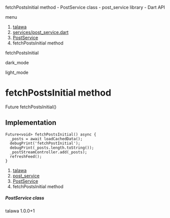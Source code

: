




fetchPostsInitial method - PostService class - post\_service library - Dart API







menu

1. [talawa](../../index.html)
2. [services/post\_service.dart](../../services_post_service/services_post_service-library.html)
3. [PostService](../../services_post_service/PostService-class.html)
4. fetchPostsInitial method

fetchPostsInitial


dark\_mode

light\_mode




# fetchPostsInitial method


Future<void>
fetchPostsInitial()

## Implementation

```
Future<void> fetchPostsInitial() async {
  _posts = await loadCachedData();
  debugPrint('fetchPostInitial');
  debugPrint(_posts.length.toString());
  _postStreamController.add(_posts);
  refreshFeed();
}
```

 


1. [talawa](../../index.html)
2. [post\_service](../../services_post_service/services_post_service-library.html)
3. [PostService](../../services_post_service/PostService-class.html)
4. fetchPostsInitial method

##### PostService class





talawa
1.0.0+1






